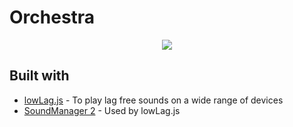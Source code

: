 # Orchestra
<p align="center">
  <a href="https://bongo.cat">
    <img src="https://bongo.cat/meta/thumbnail.png">
  </a>  
</p>

## Built with
- [lowLag.js](https://lowlag.alienbill.com/) - To play lag free sounds on a wide range of devices
- [SoundManager 2](http://www.schillmania.com/projects/soundmanager2/) - Used by lowLag.js
